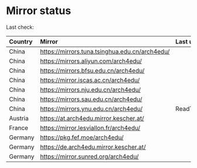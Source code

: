 <script src="./time.js"></script>
# Mirror status
Last check: <script type="text/javascript">localize(1694981802.4114);</script>

|Country|Mirror|Last update|
|:------|:-----|:----------|
|China|https://mirrors.tuna.tsinghua.edu.cn/arch4edu/|<script type="text/javascript">localize(1694975229);</script>|
|China|https://mirrors.aliyun.com/arch4edu/|<script type="text/javascript">localize(1694888960);</script>|
|China|https://mirrors.bfsu.edu.cn/arch4edu/|<script type="text/javascript">localize(1694975229);</script>|
|China|https://mirror.iscas.ac.cn/arch4edu/|<script type="text/javascript">localize(1694932095);</script>|
|China|https://mirrors.nju.edu.cn/arch4edu/|<script type="text/javascript">localize(1694888960);</script>|
|China|https://mirrors.sau.edu.cn/arch4edu/|<script type="text/javascript">localize(1694975229);</script>|
|China|https://mirrors.ynu.edu.cn/arch4edu/|ReadTimeout|
|Austria|https://at.arch4edu.mirror.kescher.at/|<script type="text/javascript">localize(1694975229);</script>|
|France|https://mirror.lesviallon.fr/arch4edu/|<script type="text/javascript">localize(1694932095);</script>|
|Germany|https://pkg.fef.moe/arch4edu/|<script type="text/javascript">localize(1694975229);</script>|
|Germany|https://de.arch4edu.mirror.kescher.at/|<script type="text/javascript">localize(1694975229);</script>|
|Germany|https://mirror.sunred.org/arch4edu/|<script type="text/javascript">localize(1694975229);</script>|

<script src="./tablefilter/tablefilter.js"></script>
<script src="./table.js"></script>